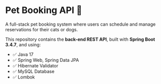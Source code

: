 # Pet Booking API 🐾

A full-stack pet booking system where users can schedule and manage reservations for their cats or dogs.

This repository contains the **back-end REST API**, built with **Spring Boot 3.4.7**, and using:

- ✅ Java 17
- ✅ Spring Web, Spring Data JPA
- ✅ Hibernate Validator
- ✅ MySQL Database
- ✅ Lombok